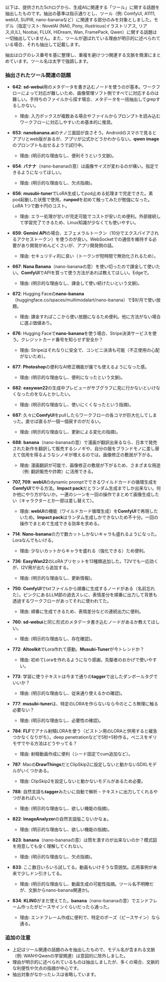 以下は、提供された5chログから、生成AIに関連する「ツール」に関する話題を抽出したものです。抽出の基準は指示通りとし、ツール（例: ComfyUI, A1111, webUI, SUPIR, nano-bananaなど）に関連する部分のみを対象としました。モデル（指定リスト: NovelAI (NAI), Pony, illustrious(イラストリアス, リアス,ill,IL), Noobai, FLUX, HiDream, Wan, FramePack, Qwen）に関する話題は一切抽出していません。また、ツールが選ばれている理由が明示的に述べられている場合、それも抽出して記載します。

抽出はログのレス番号を基に整理し、重複を避けつつ関連する文脈を簡潔にまとめています。ツール名は太字で強調します。

### 抽出されたツール関連の話題
- **642**: **sd-webui**用のメタデータを書き込むノードを使うのが基本。ワークフローによって対応が難しいため、画像管理ソフト側ですべてに対応するのは難しい。手持ちのファイルから探す場合、メタデータを一括抽出してgrepするしかない。
  - 理由: 入力ボックスが複数ある場合やファイルからプロンプトを読み込むワークフローに対応しやすいため基本的に推奨。

- **653**: **nanobanana.ai**のナノ三面図が良さそう。Androidのスマホで見るとアプリとweb版があるが、アプリが公式かどうかわからない。**qwen image**のプロンプトも出せるようで試行中。
  - 理由: (明示的な理由なし、便利そうという文脈)。

- **654**: **バナナ**（nano-bananaの意）は画像サイズが変わるのが痛い。指定できるようになってほしい。
  - 理由: (明示的な理由なし、欠点指摘)。

- **656**: **musubi-tuner**でLoRA生成してpod止める処理まで完走できた。素pod起動した状態で使用。**runpod**を初めて触ってみたが勉強になった。LoRA 1つで数十円のコスト。
  - 理由: エラー処理が甘いが完走可能でコストが安いため便利。外部接続して学習完了できるため、Linux知識が少なくても使いやすい。

- **659**: **Gemini API**の場合、エフェメラルトークン（10分でエクスパイアされるアクセストークン）を使うのが良い。WebSocketでの通信を維持する必要があり開発がめんどくさいが、アプリ開発側の話。
  - 理由: セキュリティ的に良い（トークンが短時間で無効化されるため）。

- **667**: **Nana Banana**（nano-bananaの意）を使い切ったので課金して使いたい。**ComfyUI**でAPIを買って使う方法があれば教えてほしい。Edgeで。
  - 理由: (明示的な理由なし、課金して使い続けたいという文脈)。

- **672**: Hugging Faceの**nano-banana**（huggingface.co/spaces/multimodalart/nano-banana）で$9/月で使い放題。
  - 理由: 課金すればここから使い放題になるため便利。他に方法がない場合に選ぶ価値あり。

- **676**: Hugging Faceで**nano-banana**を使う場合、Stripe決済サービスを使う。クレジットカード番号を知らせず安全か？
  - 理由: Stripeはそれなりに安全で、コンビニ決済も可能（不正使用の心配がないため）。

- **677**: **Photoshop**の便利なAI修正機能が誰でも使えるようになった感。
  - 理由: (明示的な理由なし、便利になったという文脈)。

- **682**: **easywan22**の生成中プレビューがサブグラフに見に行かないといけなくなったのをなんとかしたい。
  - 理由: (明示的な理由なし、使いにくくなったという指摘)。

- **687**: 久々に**ComfyUI**をpullしたらワークフローの各コマが巨大化してしまった。直せば直るが一個一個戻すのがだるい。
  - 理由: (明示的な理由なし、更新による変化の指摘)。

- **688**: **banana**（nano-bananaの意）で漫画が翻訳出来るなら、日本で発売された新作を翻訳して販売するシノギや、自分の服をブランドモノに差し替えて信用を得るようなシノギが増えるのでは。画像修正の敷居が下がる。
  - 理由: 漫画翻訳が可能で、画像修正の敷居が下がるため、さまざまな用途（例: 翻訳販売や詐欺）に活用できる。

- **707, 709**: **webUI**のdynamic promptでできるワイルドカードの循環生成を**ComfyUI**でやる方法。**Impact pack**だとランダム生成までしか出来ない。何か他にやり方がないか。一連のシーンを一回の操作でまとめて画像生成したい（キャラクターとか一部は差し替えて）。
  - 理由: **webUI**の機能（ワイルドカード循環生成）を**ComfyUI**で再現したいため。**Impact pack**はランダム生成しかできないため不十分。一回の操作でまとめて生成できる効率を求める。

- **714**: **Nano-banana**の力で数カットしかないキャラも盛れるようになった。Loraなんでもいける。
  - 理由: 少ないカットからキャラを盛れる（強化できる）ため便利。

- **736**: **EasyWan22**のLoRAプリセットを13種類追加した。T2Vでも一応効くが、I2V用が出たら追加する。
  - 理由: (明示的な理由なし、更新情報)。

- **750**: **ComfyUI**でtxtファイルから順番に生成するノードがある（名前忘れた）。ピンクにあるLLM部の過去スレに、表情差分を順番に出力して背景も透過するワークフローがあってそれに使われてた。
  - 理由: 順番に生成できるため、表情差分などの連続出力に便利。

- **760**: **sd-webui**と同じ形式のメタデータ書き込むノードがあるか教えてほしい。
  - 理由: (明示的な理由なし、存在確認)。

- **772**: **AItoolkit**でLora作れて感動。**Musubi-Tuner**が今トレンドか？
  - 理由: 初めてLoraを作れるようになり感謝。先駆者のおかげで使いやすい。

- **773**: 学習に使うテキストは今まで通りの**tagger**で出したダンボールタグでいいか？
  - 理由: (明示的な理由なし、従来通り使えるかの確認)。

- **777**: **musubi-tuner**は、特定のLORAを作らないなら今のところ無理に触る必要ない？
  - 理由: (明示的な理由なし、必要性の確認)。

- **784**: **FLF**でアナル射精LORAを使う（ピストン用のLORAと併用すると緩急つかなくなりがち）。deep penetrationなどで5秒+5秒作る。ペニスをギリモザでやる方法はどうやってる？
  - 理由: 射精動画作成に便利（シード固定でcum追加など）。

- **787**: Macの**DrawThings**だとClipSkip2に設定しないと動かないSDXLモデルがいくつかある。
  - 理由: ClipSkip2を設定しないと動かないモデルがあるため必要。

- **788**: 自然言語も**tagger**みたいに自動で解析・テキストに出力してくれるやつがあればいい。
  - 理由: (明示的な理由なし、欲しい機能の指摘)。

- **822**: **ImageAnalyzer**の自然言語版こないかなぁ。
  - 理由: (明示的な理由なし、欲しい機能の指摘)。

- **823**: **banana**（nano-bananaの意）は筒を潰すのが出来ないのか？模式図を用意しても全く理解してくれない。
  - 理由: (明示的な理由なし、欠点指摘)。

- **833**: ここ数日いろいろ試してる。動画もいけそうな雰囲気。応用事例が未来で少しドン引きしてる。
  - 理由: (明示的な理由なし、動画生成の可能性指摘。ツール名不明瞭だが、文脈からnano-banana関連か)。

- **834**: **KLING**がまだ使えてた。**banana**（nano-bananaの意）でエンドフレーム作ったがピースサインぐらいだったら通った。
  - 理由: エンドフレーム作成に便利で、特定のポーズ（ピースサイン）なら通る。

### 追加の注意
- 上記はツール関連の話題のみを抽出したもので、モデル名が含まれる文脈（例: WANやQwenの学習関連）は意図的に除外しました。
- 理由が明示的に述べられているものは抽出しましたが、多くの場合、文脈的な利便性や欠点の指摘が中心です。
- 抽出対象がなかったレスは省略しています。